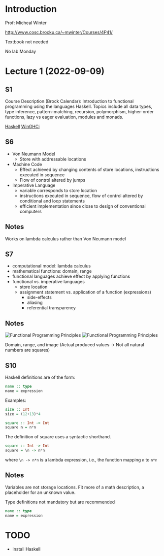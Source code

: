 # Introduction
Prof: Micheal Winter

http://www.cosc.brocku.ca/~mwinter/Courses/4P41/

Textbook not needed

No lab Monday

# Lecture 1 (2022-09-09)

## S1

Course Description (Brock Calendar):                                                                  Introduction to functional programming using the languages Haskell. Topics include all data types, type inference, pattern-matching, recursion, polymorphism, higher-order functions, lazy vs eager evaluation, modules and monads.

[Haskell](https://www.haskell.org)
[WinGHCi](https://code.google.com/archive/p/winghci/downloads)

## S6

- Von Neumann Model
  - Store with addressable locations
- Machine Code
  - Effect achieved by changing contents of store locations, instructions executed in sequence
  - Flow of control altered by jumps
- Imperative Language
  - variable corresponds to store location
  - instructions executed in sequence, flow of control altered by conditional and loop statements
  - efficient implementation since close to design of conventional computers

## Notes
Works on lambda calculus rather than Von Neumann model

## S7

- computational model: lambda calculus
- mathematical functions: domain, range
- functional languages achieve effect by applying functions
- functional vs. imperative languages
  - store location
  - assignment statement vs. application of a function (expressions)
    - side-effects
    - aliasing
    - referential transparency

## Notes

![Functional Programming Principles](https://media.discordapp.net/attachments/1017940111113076848/1017940596540842024/Page1.png)
![Functional Programming Principles](https://media.discordapp.net/attachments/1017940111113076848/1017940596075286608/Page2.png)

Domain, range, and image (Actual produced values -> Not all natural numbers are squares)

## S10

Haskell definitions are of the form:
```Haskell
name :: type
name = expression
```

Examples:
```Haskell
size :: Int
size = (12+13)*4

square :: Int -> Int
square n = n*n
```

The definition of square uses a syntactic shorthand. 
```Haskell
square :: Int -> Int
square = \n -> n*n
```
where `\n -> n*n` is a lambda expression, i.e., the function mapping `n` to `n*n`


## Notes

Variables are not storage locations. Fit more of a math description, a placeholder for an unknown value.

Type definitions not mandatory but are recommended

```haskell
name :: type
name = expression
```

# TODO
- Install Haskell
